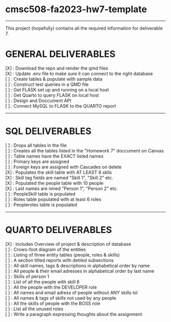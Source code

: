 # cmsc508-fa2023-hw7-template
----

This project (hopefully) contains all the required information for deliverable 7. 

# GENERAL DELIVERABLES

[X] : Download the repo and render the qmd files <br>
[X] : Update .env file to make sure it can connect to the right database <br>
[ ] : Create tables & populate with sample data<br>
[ ] : Construct test queries in a QMD file<br>
[ ] : Get FLASK set up and running on a local host<br>
[ ] : Get Quarto to query FLASK on local host<br>
[ ] : Design and Doccument API<br>
[ ] : Connect MySQL to FLASK to the QUARTO report<br>

----

# SQL DELIVERABLES

[ ] : Drops all tables in the file<br>
[ ] : Creates all the tables listed in the "Homework 7" doccument on Canvas<br>
    [ ] : Table names have the EXACT listed names<br>
[ ] : Primary keys are assigned <br>
[ ] : Foreign keys are assigned with Cascades on delete<br>
[X] : Populates the skill table with AT LEAST 8 sklls<br>
    [X] : Skill tag fields are named "Skill 1", "Skill 2" etc. <br>
[X] : Populated the people table with 10 people<br>
    [X] : Last names are nmed "Person 1", "Person 2" etc. <br>
[ ] : PeopleSkill table is populated<br>
[ ] : Roles table populated with at least 6 roles<br>
[ ] : Peopleroles table is populated<br>

----

# QUARTO DELIVERABLES

[X] : Includes Overview of project & description of database<br>
[ ] : Crows-foot diagram of the entities<br>
[ ] : Listing of three entity tables (people, roles & skills)<br>
[ ] : A section titled reports with detiled subsections<br>
    [ ] : All skill names, tags & descriptions in alphabetical order by name<br>
    [ ] : All people & their email adresses in alphabetical order by last name<br>
    [ ] : Skills of person 1<br>
    [ ] : List of all the people with skill 6<br>
    [ ] : All the people with the DEVELOPER role<br>
    [ ] : All names and email adress of people without ANY skills lol<br>
    [ ] : All names & tags of skills not used by any people<br>
    [ ] : All the skills of people with the BOSS role<br>
    [ ] : List all the unused roles <br>
[ ] : Write a paragraph expressing thoughts about the assignment<br>